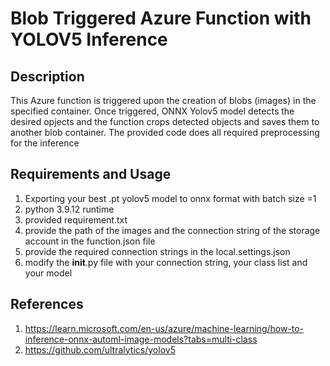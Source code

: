 # Blob Triggered Azure Function with YOLOV5 Inference 

## Description
This Azure function is triggered upon the creation of blobs (images) in the specified container. Once triggered, ONNX Yolov5 model detects 
the desired opjects and the function crops detected objects and saves them to another blob container.
The provided code does all required preprocessing for the inference

## Requirements and Usage
1. Exporting your best .pt yolov5 model to onnx format with batch size =1
2. python 3.9.12 runtime
3. provided requirement.txt
4. provide the path of the images and the connection string of the storage account in the function.json file
5. provide the required connection strings in the local.settings.json
6. modify the __init__.py file with your connection string, your class list and your model

## References
1. https://learn.microsoft.com/en-us/azure/machine-learning/how-to-inference-onnx-automl-image-models?tabs=multi-class
2. https://github.com/ultralytics/yolov5

